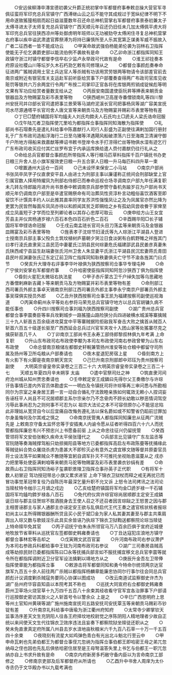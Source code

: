 <!-- { "loadSidebar": true } -->
　　○安远侯柳漙卒漙宣德初袭父升爵正统初掌中军都督府事奉敕总操大营官军寻佩征蛮将军印充总兵官镇守广西溥继山云之后不能守其成规过于宽纵纪律不明下不用命遂致猺獞相扇而起日益滋蔓数年召还命总神机营掌右军都督府事景泰初兼太子太傅寻进太子太师复充总兵官镇守广西天顺元年召还仍旧任未几加太傅佩平虏大将军印充总兵官往狭西凉州等处御虏明年班师以无功被劾夺太傅闲住寻复总神机营掌右府事以疾卒谥武肃遣官葬祭溥为将持已廉慎所至人乐其宽第乏谋勇军威不振故入广者二征西者一皆不能成功云
　　○甲寅命故武强伯杨能弟伦袭为羽林右卫指挥使能无子伦乞袭爵吏部以能流伯例不袭故有是命
　　○乙卯命浙江都指挥同知王政镇守浙江时镇守都督李信卒右少监卢永举政可代故有是命
　　○淮王祁铨奏本府原设社稷山川等坛岁久木石朽泐乞敕有司修理从之
　　○都督佥事颜彪奏奉命征进两广猺贼调用土官土兵达官人等杀贼有功该用赏劳银两等物请令该部差官前去南京或附近有银官库关支运赴军前听臣给赏事下户部覆奏查得两广布政司官库见收赃罚等银共六万余两宜行令两广布按二司掌印正官各将在库银两煎销成锭候彪等明文果有军功应给赏者量数支给从之
　　○丙辰安南国遣使臣阮昇等捧表来朝贡金银器皿及方物赐宴及彩币表里等物
　　○狭西岷州卫高崖寺番僧锁南癿等四川黎州安抚司并卬部长官司遣把事兰景荣等马湖府泥溪长官司把事杨凤等湖广容美宣抚司水尽源通塔平长官司舍人唐文宣等来朝贡马及方物赐宴并赐彩币表里等物有差
　　○丁巳□楚府辅国将军均鎑夫人刘氏均鍗夫人石氏均土□虒夫人梁氏诰命冠服
　　○戊午陆兀者卫指挥使兀里哈为都指挥佥事指挥同知海散为指挥使
　　○礼部尚书石瑁奏先是遣礼科给事中陈嘉猷行人司行人彭盛为正副使往满剌加国行册封礼于广东布政司造船浮海行二日至乌猪等洋遇飓风船破漂荡六日至海南卫清澜守御千户所地方得船来救嘉猷等捧诏书敕书登岸令水手打涝得纻丝等物俱水湿有迹乞行广东布政司收买应付其纻丝罗布宜于内承运库换给遣人赍付嘉猷仍往行礼从之
　　○命给总兵官都督佥事颜彪所带指挥人等行粮马匹草料指挥千百户镇抚书办吏日粮三升舍人总小旗军报效吏日粮一升五合家人日粮一升马每匹料四升草一束
　　○增置通州大运仓一百间
　　○己未设怀来保安二小马站
　　○南京户部尚书张凤卒凤字子仪直隶安平县人由进士为刑部主事以廉谨称正统间会刑部缺堂上官引属官数人择用特擢凤为刑部右侍郎已而奉命巡视仓场寻调南京户部九年任满复职未几转左侍郎踰月进升尚书景泰中敕调南京兵部参赞守备机务踰岁召为户部尚书天顺元年仍调南京户部至是卒遣官赐祭命有司治葬凤性资淳朴言动粗俗喜饮酒客至即留饮不计馔具丰约人以此推其直率同学友苏洪性强愎凤让之及为凤属官亦然比降为吏罢为民皆然每面斥凤凤亦待以和颜闻其贫乏即赒给之乡有孤幼凤尝收餋于家俾至成立凤虽短于才学而位至列卿论者以其存心忠厚可取云
　　○庚申给方山王女宜芳县主并仪宾杨通岁禄六百石本色四百石折色二百石
　　○辛酉赐华阳□长子辅国将军申铿诰命冠服
　　○壬戌云南孟琏长官司头目刀荡孟等来朝贡马及金银器皿赐宴及彩币表里等物
　　○旌表孝子沈琮节妇淩氏等九人琮浙江平湖县人登进士授南京兵部主事父殁负土筑坟植树庐墓朝夕哭泣日食淡粥有白鹤野雉之祥旌其门曰孝行淩氏直隶吴江县民范中妻瞿氏江阴县民何琮妻危氏福建邵武县民姜彦真妻朱氏陕西咸宁县监生赵端妻张氏河州卫舍人朱显妻平氏浙江平湖县民沉宏妻蒋氏青田县民叶叔渊妻张氏辽东定辽前卫阵亡指挥同知耿秩妻俱夫亡守节不渝各旌其门曰贞节
　　○癸亥升大理寺右评事李华叶禄俱为狭西按察司佥事华专理屯种
　　○命广宁侯刘安掌右军都督府事
　　○升哈密使臣指挥同知阿忽沙狭西丁俱为指挥使
　　○昏刻火星犯太微垣右执法星
　　○甲子赤斤蒙古卫千户绰失加等乌思藏地方番僧剌麻新吉藏卜等来朝贡马及方物赐宴并彩币表里等物有差
　　○命刑部江西司署员外郎主事卓天锡南京刑部江西司署员外郎主事李永宁南京户部署员外郎主事吴琛俱实授员外郎
　　○乙丑升狭西按察司佥事王凯为福建按察司副使巡视海道
　　○丙寅命蓟州永平等处右参将马荣充总兵官镇守地方以总兵官胡镛久病不能任事也
　　○升四川按察司佥事刘福为狭西按察司副使
　　○湖广贵州总兵官都督佥事李震奏臣等率兵攻剿城步一路猺獞山路险狭分兵四进破横水城溪等寨擒贼三十九人斩首五百余级进攻莫宜中平等寨贼据险拒敌我军奋击大败之擒首从贼百人斩首六百五十级遂长驱至广西西延会总兵过兴官军夹攻十入团山家等处猺寨尽克之擒获斩首几千人
　　○丁卯南京工部尚书王永寿工部侍郎黎叔林俱九年考满  上命复职
　　○升山东布政司右布政使李颙为本司左布政使河南右参政曾翚为山东右布政使
　　○命总督南京粮储左都御史轩輗兼管扬州淮安等处仓粮中都留守司所属及扬州等卫所屯粮从户部奏请也
　　○夜木星退犯房宿上星
　　○昏刻南方上有火影下有火脚是夜南京朝天宫灾
　　○己巳升南京刑部郎中邓珏为贵州按察司副使
　　大明英宗睿皇帝实录卷之三百二十六
大明英宗睿皇帝实录卷之三百二十七
　　天顺五年夏四月辛未朔享  太庙
　　○遣中官祭司灶之神
　　○筑直隶河间府沧州城从知州贾忠奏请也
　　○壬申敕定安王成鏻曰先得尔父王奏缴尔与许琮讦告事情已差内外官员体勘虚实一一明白及令镇抚司将许琮等再三审问悉与所勘相同尔为宗室之亲身居王爵一言一动自合循礼守法敦睦亲族如何辄效无赖小人捏词妄告诬枉平人尚且不可况居顺郡主系尔宗亲尔乃不念骨肉不顾长幼敢以秽恶情词驾空污辱此事尚忍为之则何事不可忍为以  祖宗大法论之本不可容但原尔心不能惩忿陷此非理姑从宽贷自今以后宜痛自改悔务遵礼法以保名爵如或不知警省仍蹈前愆罪加尔身虽悔何及尔其戒之慎之
　　○命南京抚管夷人都指挥同知廉忠从征两广流贼先是  上敕南京守备太监怀忠等于安插夷人内谕令愿从征者听得四百六十六人而抚管都指挥廉忠韦兴不预忠兴上书愿备前驱  上从之命忠往征兴仍留抚管
　　○癸酉管领将军文安伯张輗久疾命太平侯张瑾代之
　　○兵部言比见镇守广东左监丞等官阮随等奏海贼撑驾船只劫掠揭阳县等地方已委都指挥高启左布政陈亹等抚捕缘此等贼徒紏合势众屠烧杀虏为患甚大不即殄灭必有意外之虞宜移文随等督并原委官员将士设法荡平如果贼众不散随等宜躬自调军扑灭不可推托坐视贻患滋蔓从之  戌亦力把里等处使臣满剌咱等来朝贡马驼等物赐宴及彩币表里袭衣钞绢有差
　　○命故燕山右卫指挥同知汤峪子玺袭职景陵卫指挥佥事孙英子正代职
　　○有将军十数人初冒迎  驾功授冠带总小旗又累求进官  上命下锦衣卫狱杖而释之戒无再扰已而冒功事觉革冠带复役乃自陈历年最深乞量升职不允又诉  上怒令法司拷讯之法司论当赎杖特令枷示三月谪之戍边
　　○乙亥给楚府镇国将军均金□虒岁禄一千石辅国将军均鎑均鍗岁禄各八百石
　　○免代府仪宾许琮官琮尚居顺郡主定安王成鏻诞日琮与郡主往贺琮不胜酒脱身去王使人召之不还召者因言琮敺之王怒詈之因与郡主相詈诬郡主与家人通郡主亦诬定安王欲与乱俱启代王代王奏之遣官核状核者报琮初尚主以主所得赐银器酬所贷且买小民于斌□金为家人私其妻其妻至与郡主共乘肩舆出入琮又数与歌妓淫乐此具实余皆诬乃执琮下锦衣卫狱鞫送都察院论琮当赎徒  上特命赎毕免其官
　　○丙子诏抚宁伯朱永所领官马万八百余匹俱于宣府近城便地牧放节省草料从巡抚官左签都御史韩雍奏请也
　　○丁丑达寇犯庄浪地方镇守都督佥事林宏等击却之
　　○戊寅赐文武百官宴
　　○升河南布政司右参议萧俨为本司右参政兵科都给事中王铉为河南布政司右参议
　　○湖广三司奏房县贼高成等劫掠民财已委都指挥陈曰□永等抚捕兵部言如不服抚捕宜移文总兵官李震等就令所在都指挥调附近卫分官军设法擒剿以靖地方从之
　　○庚辰升金吾左卫带俸指挥使章能为都指挥佥事
　　○敕游击将军都督同知和勇今特命尔统领两京达官旗军九百五十余人前往两广杀贼以都指挥杨麟章能廉忠协同尔行事尔往会同总兵官颜彪计议调度剿杀贼寇务要同心协谋以图成功
　　○改云南道试监察御史许杰为湖广岳州府华容县知县以本院考其不称也
　　○巡抚大同宣府右佥都御史韩雍奏蔚州卫草场火烧官草十九万四千五百八十余束其经收看守官军宜各治罪事下户部请行巡按御史密访其放火之人斩首号令以警余众  上是之
　　○辛巳广西思明府上思等州土官知州黄瑛等湖广施州施南宣抚司五路安抚司安抚覃玉等来朝贡马赐彩币钞锭有差
　　○升南京礼科给事中唐瑜为浙江衢州府知府
　　○太常寺少卿掌钦天监事汤序差天文生充阴阳人往各王府择坟地校尉觉之序陈阴阳人精地理者少故自正统以来间使天文生代往锦衣卫效序违法且妄奏下都察院狱坐赎徒还职从之
　　○癸未免直隶真定府所属八州县去岁水渰地亩秋粮米六千九百八石草一十万一千五百四十余束
　　○夜晓刻有流星大如鸡弹色青白有光出北斗魁北行至云中
　　○甲申命瓦剌也先弟伯都王为都督佥事侄兀忽纳为指挥佥事伯都王即哈密王母之弟兀忽纳母之侄也因也先乱后俱依哈密住居至是王母弩温答失里上书乞与伯都王一职兀忽纳亦自上书求升故有是命
　　○南京内府新房多朽敝守备内臣以为言命南京工部修之
　　○修南京吏部及后军都督府从所请也
　　○乙酉升中书舍人周庠为太仆寺丞仍于文华殿办书以九载考满也
